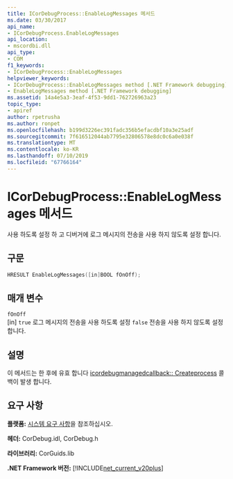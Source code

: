 ```yaml
---
title: ICorDebugProcess::EnableLogMessages 메서드
ms.date: 03/30/2017
api_name:
- ICorDebugProcess.EnableLogMessages
api_location:
- mscordbi.dll
api_type:
- COM
f1_keywords:
- ICorDebugProcess::EnableLogMessages
helpviewer_keywords:
- ICorDebugProcess::EnableLogMessages method [.NET Framework debugging]
- EnableLogMessages method [.NET Framework debugging]
ms.assetid: 14a4e5a3-3eaf-4f53-9dd1-762726963a23
topic_type:
- apiref
author: rpetrusha
ms.author: ronpet
ms.openlocfilehash: b199d3226ec391fadc356b5efacdbf10a3e25adf
ms.sourcegitcommit: 7f616512044ab7795e32806578e8dc0c6a0e038f
ms.translationtype: MT
ms.contentlocale: ko-KR
ms.lasthandoff: 07/10/2019
ms.locfileid: "67766164"
---
```

# <a name="icordebugprocessenablelogmessages-method"></a>ICorDebugProcess::EnableLogMessages 메서드
사용 하도록 설정 하 고 디버거에 로그 메시지의 전송을 사용 하지 않도록 설정 합니다.  
  
## <a name="syntax"></a>구문  
  
```cpp  
HRESULT EnableLogMessages([in]BOOL fOnOff);  
```  
  
## <a name="parameters"></a>매개 변수  
 `fOnOff`  
 [in] `true` 로그 메시지의 전송을 사용 하도록 설정 `false` 전송을 사용 하지 않도록 설정 합니다.  
  
## <a name="remarks"></a>설명  
 이 메서드는 한 후에 유효 합니다 [icordebugmanagedcallback:: Createprocess](../../../../docs/framework/unmanaged-api/debugging/icordebugmanagedcallback-createprocess-method.md) 콜백이 발생 합니다.  
  
## <a name="requirements"></a>요구 사항  
 **플랫폼:** [시스템 요구 사항](../../../../docs/framework/get-started/system-requirements.md)을 참조하십시오.  
  
 **헤더:** CorDebug.idl, CorDebug.h  
  
 **라이브러리:** CorGuids.lib  
  
 **.NET Framework 버전:** [!INCLUDE[net_current_v20plus](../../../../includes/net-current-v20plus-md.md)]
